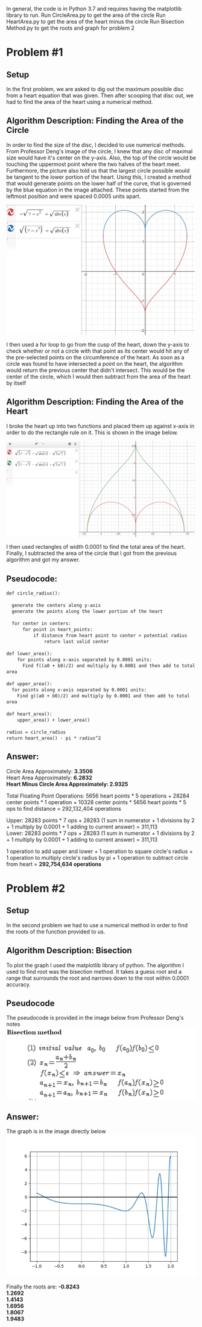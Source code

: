 In general, the code is in Python 3.7 and requires having the matplotlib library to run. 
Run CircleArea.py to get the area of the circle
Run HeartArea.py to get the area of the heart minus the circle
Run Bisection Method.py to get the roots and graph for problem 2

# Problem #1

## Setup
In the first problem, we are asked to dig out the maximum possible disc from a heart equation that was given. Then after scooping that disc out, we had to find the area of the heart using a numerical method. 

## Algorithm Description: Finding the Area of the Circle
In order to find the size of the disc, I decided to use numerical methods. From Professor Deng's image of the circle, I knew that any disc of maximal size would have it's center on the y-axis. Also, the top of the circle would be touching the uppermost point where the two halves of the heart meet. Furthermore, the picture also told us that the largest circle possible would be tangent to the lower portion of the heart. Using this, I created a method that would generate points on the lower half of the curve, that is governed by the blue equation in the image attached. These points started from the leftmost position and were spaced 0.0005 units apart.

<img src="Heart.PNG" width=500>

I then used a for loop to go from the cusp of the heart, down the y-axis to check whether or not a circle with that point as its center would hit any of the pre-selected points on the circumference of the heart. As soon as a circle was found to have intersected a point on the heart, the algorithm would return the previous center that didn't intersect. This would be the center of the circle, which I would then subtract from the area of the heart by itself

## Algorithm Description: Finding the Area of the Heart
I broke the heart up into two functions and placed them up against x-axis in order to do the rectangle rule on it. This is shown in the image below.

<img src="heart_cut.PNG" width=500>

I then used rectangles of width 0.0001 to find the total area of the heart. Finally, I subtracted the area of the circle that I got from the previous algorithm and got my answer.

## Pseudocode:
    def circle_radius():
  
      generate the centers along y-axis
      generate the points along the lower portion of the heart
       
      for center in centers:
          for point in heart_points:
              if distance from heart point to center < potential radius
                  return last valid center

    def lower_area():
        for points along x-axis separated by 0.0001 units:
          Find f((a0 + b0)/2) and multiply by 0.0001 and then add to total area

    def upper_area():
      for points along x-axis separated by 0.0001 units:
        Find g((a0 + b0)/2) and multiply by 0.0001 and then add to total area

    def heart_area():
        upper_area() + lower_area()
    
    radius = circle_radius
    return heart_area() - pi * radius^2
    
## Answer:
Circle Area Approximately: **3.3506**<br/>
Heart Area Approximately: **6.2832**<br/>
**Heart Minus Circle Area Approximately: 2.9325**<br/>
        
Total Floating Point Operations:
5656 heart points * 5 operations +
28284 center points * 1 operation +
10328 center points * 5656 heart points * 5 ops to find distance = 292,132,404 operations <br/>

Upper: 28283 points * 7 ops + 28283 (1 sum in numerator + 1 divisions by 2 + 1 multiply by 0.0001 + 1 adding to current answer) = 311,113 <br/>
Lower: 28283 points * 7 ops + 28283 (1 sum in numerator + 1 divisions by 2 + 1 multiply by 0.0001 + 1 adding to current answer) = 311,113 <br/>

1 operation to add upper and lower + 
1 operation to square circle's radius +
1 operation to multiply circle's radius by pi +
1 operation to subtract circle from heart = **292,754,634 operations** <br/>

# Problem #2

## Setup
In the second problem we had to use a numerical method in order to find the roots of the function provided to us.

## Algorithm Description: Bisection
To plot the graph I used the matplotlib library of python. The algorithm I used to find root was the bisection method. It takes a guess root and a range that surrounds the root and narrows down to the root within 0.0001 accuracy. 

## Pseudocode
The pseudocode is provided in the image below from Professor Deng's notes
<img src="bisection.PNG" >

## Answer:
The graph is in the image directly below
<img src="graph.png" >

Finally the roots are:
**-0.8243 <br/>
1.2692 <br/>
1.4143 <br/>
1.6956 <br/>
1.8067 <br/>
1.9483** <br/>

